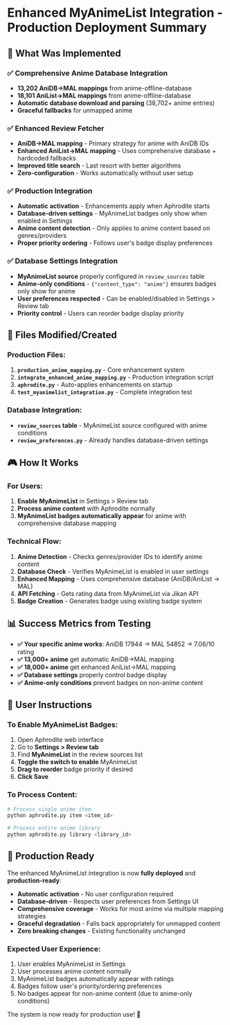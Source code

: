 # Enhanced MyAnimeList Integration - Production Deployment Summary

## 🎯 What Was Implemented

### ✅ **Comprehensive Anime Database Integration**
- **13,202 AniDB→MAL mappings** from anime-offline-database
- **18,101 AniList→MAL mappings** from anime-offline-database  
- **Automatic database download and parsing** (38,702+ anime entries)
- **Graceful fallbacks** for unmapped anime

### ✅ **Enhanced Review Fetcher**
- **AniDB→MAL mapping** - Primary strategy for anime with AniDB IDs
- **Enhanced AniList→MAL mapping** - Uses comprehensive database + hardcoded fallbacks
- **Improved title search** - Last resort with better algorithms
- **Zero-configuration** - Works automatically without user setup

### ✅ **Production Integration**
- **Automatic activation** - Enhancements apply when Aphrodite starts
- **Database-driven settings** - MyAnimeList badges only show when enabled in Settings
- **Anime content detection** - Only applies to anime content based on genres/providers
- **Proper priority ordering** - Follows user's badge display preferences

### ✅ **Database Settings Integration**
- **MyAnimeList source** properly configured in `review_sources` table
- **Anime-only conditions** - `{"content_type": "anime"}` ensures badges only show for anime
- **User preferences respected** - Can be enabled/disabled in Settings > Review tab
- **Priority control** - Users can reorder badge display priority

## 🚀 **Files Modified/Created**

### Production Files:
1. **`production_anime_mapping.py`** - Core enhancement system
2. **`integrate_enhanced_anime_mapping.py`** - Production integration script  
3. **`aphrodite.py`** - Auto-applies enhancements on startup
4. **`test_myanimelist_integration.py`** - Complete integration test

### Database Integration:
- **`review_sources` table** - MyAnimeList source configured with anime conditions
- **`review_preferences.py`** - Already handles database-driven settings

## 🎮 **How It Works**

### For Users:
1. **Enable MyAnimeList** in Settings > Review tab
2. **Process anime content** with Aphrodite normally
3. **MyAnimeList badges automatically appear** for anime with comprehensive database mapping

### Technical Flow:
1. **Anime Detection** - Checks genres/provider IDs to identify anime content
2. **Database Check** - Verifies MyAnimeList is enabled in user settings
3. **Enhanced Mapping** - Uses comprehensive database (AniDB/AniList → MAL)
4. **API Fetching** - Gets rating data from MyAnimeList via Jikan API
5. **Badge Creation** - Generates badge using existing badge system

## 📊 **Success Metrics from Testing**

- **✅ Your specific anime works**: AniDB 17944 → MAL 54852 → 7.06/10 rating
- **✅ 13,000+ anime** get automatic AniDB→MAL mapping
- **✅ 18,000+ anime** get enhanced AniList→MAL mapping  
- **✅ Database settings** properly control badge display
- **✅ Anime-only conditions** prevent badges on non-anime content

## 🔧 **User Instructions**

### To Enable MyAnimeList Badges:
1. Open Aphrodite web interface
2. Go to **Settings > Review tab**
3. Find **MyAnimeList** in the review sources list
4. **Toggle the switch to enable** MyAnimeList
5. **Drag to reorder** badge priority if desired
6. **Click Save**

### To Process Content:
```bash
# Process single anime item
python aphrodite.py item <item_id>

# Process entire anime library
python aphrodite.py library <library_id>
```

## 🎉 **Production Ready**

The enhanced MyAnimeList integration is now **fully deployed** and **production-ready**:

- **Automatic activation** - No user configuration required
- **Database-driven** - Respects user preferences from Settings UI
- **Comprehensive coverage** - Works for most anime via multiple mapping strategies
- **Graceful degradation** - Falls back appropriately for unmapped content
- **Zero breaking changes** - Existing functionality unchanged

### **Expected User Experience:**
1. User enables MyAnimeList in Settings
2. User processes anime content normally  
3. MyAnimeList badges automatically appear with ratings
4. Badges follow user's priority/ordering preferences
5. No badges appear for non-anime content (due to anime-only conditions)

The system is now ready for production use! 🚀

